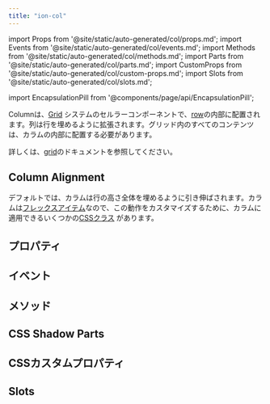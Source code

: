 ```yaml
---
title: "ion-col"
---
```

import Props from '@site/static/auto-generated/col/props.md';
import Events from '@site/static/auto-generated/col/events.md';
import Methods from '@site/static/auto-generated/col/methods.md';
import Parts from '@site/static/auto-generated/col/parts.md';
import CustomProps from '@site/static/auto-generated/col/custom-props.md';
import Slots from '@site/static/auto-generated/col/slots.md';

<head>
  <title>ion-col: Column Component Padding, Size and Other Properties</title>
  <meta name="description" content="ion-colは、rowの内側に入るカラムコンポーネントです。グリッド内のコンテンツは、カラムの中に入ります。列のパディング、サイズ、その他のプロパティについては、こちらをご覧ください。" />
</head>

import EncapsulationPill from '@components/page/api/EncapsulationPill';

<EncapsulationPill type="shadow" />


Columnは、[Grid](./grid) システムのセルラーコンポーネントで、[row](./row)の内部に配置されます。列は行を埋めるように拡張されます。グリッド内のすべてのコンテンツは、カラムの内部に配置する必要があります。

詳しくは、[grid](./grid)のドキュメントを参照してください。


## Column Alignment

デフォルトでは、カラムは行の高さ全体を埋めるように引き伸ばされます。カラムは[フレックスアイテム](https://developer.mozilla.org/en-US/docs/Glossary/Flex_Item)なので、この動作をカスタマイズするために、カラムに適用できるいくつかの[CSSクラス](/docs/layout/css-utilities#flex-item-properties) があります。




## プロパティ
<Props />

## イベント
<Events />

## メソッド
<Methods />

## CSS Shadow Parts
<Parts />

## CSSカスタムプロパティ
<CustomProps />

## Slots
<Slots />

